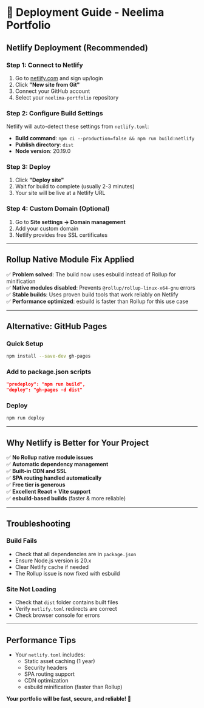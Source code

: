 # 🚀 Deployment Guide - Neelima Portfolio

## **Netlify Deployment (Recommended)**

### **Step 1: Connect to Netlify**

1. Go to [netlify.com](https://netlify.com) and sign up/login
2. Click **"New site from Git"**
3. Connect your GitHub account
4. Select your `neelima-portfolio` repository

### **Step 2: Configure Build Settings**

Netlify will auto-detect these settings from `netlify.toml`:

- **Build command**: `npm ci --production=false && npm run build:netlify`
- **Publish directory**: `dist`
- **Node version**: 20.19.0

### **Step 3: Deploy**

1. Click **"Deploy site"**
2. Wait for build to complete (usually 2-3 minutes)
3. Your site will be live at a Netlify URL

### **Step 4: Custom Domain (Optional)**

1. Go to **Site settings → Domain management**
2. Add your custom domain
3. Netlify provides free SSL certificates

---

## **Rollup Native Module Fix Applied**

✅ **Problem solved**: The build now uses esbuild instead of Rollup for minification  
✅ **Native modules disabled**: Prevents `@rollup/rollup-linux-x64-gnu` errors  
✅ **Stable builds**: Uses proven build tools that work reliably on Netlify  
✅ **Performance optimized**: esbuild is faster than Rollup for this use case

---

## **Alternative: GitHub Pages**

### **Quick Setup**

```bash
npm install --save-dev gh-pages
```

### **Add to package.json scripts**

```json
"predeploy": "npm run build",
"deploy": "gh-pages -d dist"
```

### **Deploy**

```bash
npm run deploy
```

---

## **Why Netlify is Better for Your Project**

✅ **No Rollup native module issues**  
✅ **Automatic dependency management**  
✅ **Built-in CDN and SSL**  
✅ **SPA routing handled automatically**  
✅ **Free tier is generous**  
✅ **Excellent React + Vite support**  
✅ **esbuild-based builds** (faster & more reliable)

---

## **Troubleshooting**

### **Build Fails**

- Check that all dependencies are in `package.json`
- Ensure Node.js version is 20.x
- Clear Netlify cache if needed
- The Rollup issue is now fixed with esbuild

### **Site Not Loading**

- Check that `dist` folder contains built files
- Verify `netlify.toml` redirects are correct
- Check browser console for errors

---

## **Performance Tips**

- Your `netlify.toml` includes:
  - Static asset caching (1 year)
  - Security headers
  - SPA routing support
  - CDN optimization
  - esbuild minification (faster than Rollup)

**Your portfolio will be fast, secure, and reliable! 🎯**
